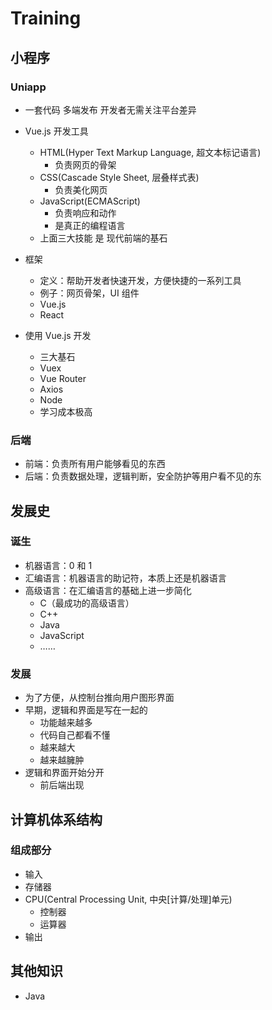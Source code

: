 # Training

## 小程序

### Uniapp

- 一套代码  多端发布  开发者无需关注平台差异
- Vue.js 开发工具
  - HTML(Hyper Text Markup Language, 超文本标记语言)
    - 负责网页的骨架
  - CSS(Cascade Style Sheet, 层叠样式表)
    - 负责美化网页
  - JavaScript(ECMAScript)
    - 负责响应和动作
    - 是真正的编程语言
  - 上面三大技能 是 现代前端的基石
- 框架
  - 定义：帮助开发者快速开发，方便快捷的一系列工具
  - 例子：网页骨架，UI 组件
  - Vue.js
  - React

- 使用 Vue.js 开发
  - 三大基石
  - Vuex
  - Vue Router
  - Axios
  - Node
  - 学习成本极高

### 后端

- 前端：负责所有用户能够看见的东西
- 后端：负责数据处理，逻辑判断，安全防护等用户看不见的东

## 发展史

### 诞生

- 机器语言：0 和 1
- 汇编语言：机器语言的助记符，本质上还是机器语言
- 高级语言：在汇编语言的基础上进一步简化
  - C（最成功的高级语言）
  - C++
  - Java
  - JavaScript
  - ……

### 发展

- 为了方便，从控制台推向用户图形界面
- 早期，逻辑和界面是写在一起的
  - 功能越来越多
  - 代码自己都看不懂
  - 越来越大
  - 越来越臃肿
- 逻辑和界面开始分开
  - 前后端出现

## 计算机体系结构

### 组成部分

- 输入
- 存储器
- CPU(Central Processing Unit, 中央[计算/处理]单元)
  - 控制器
  - 运算器
- 输出

## 其他知识

- Java